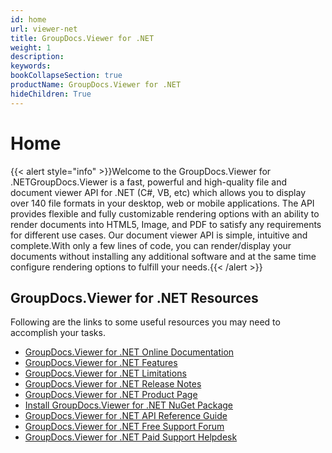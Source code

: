 ```yaml
---
id: home
url: viewer-net
title: GroupDocs.Viewer for .NET
weight: 1
description: 
keywords: 
bookCollapseSection: true
productName: GroupDocs.Viewer for .NET
hideChildren: True
---
```

#  Home 

{{< alert style="info" >}}Welcome to the GroupDocs.Viewer for .NETGroupDocs.Viewer is a fast, powerful and high-quality file and document viewer API for .NET (C#, VB, etc) which allows you to display over 140 file formats in your desktop, web or mobile applications. The API provides flexible and fully customizable rendering options with an ability to render documents into HTML5, Image, and PDF to satisfy any requirements for different use cases. Our document viewer API is simple, intuitive and complete.With only a few lines of code, you can render/display your documents without installing any additional software and at the same time configure rendering options to fulfill your needs.{{< /alert >}}

## GroupDocs.Viewer for .NET Resources

Following are the links to some useful resources you may need to accomplish your tasks.

*   [GroupDocs.Viewer for .NET Online Documentation](https://docs.groupdocs.com/display/viewernet/)
*   [GroupDocs.Viewer for .NET Features](https://docs.groupdocs.com/display/viewernet/Features+Overview)
*   [GroupDocs.Viewer for .NET Limitations](https://docs.groupdocs.com/display/viewernet/Evaluation+Limitations+and+Licensing+of+GroupDocs.Viewer)
*   [GroupDocs.Viewer for .NET Release Notes](https://docs.groupdocs.com/display/viewernet/Release+Notes)
*   [GroupDocs.Viewer for .NET Product Page](https://products.groupdocs.com/viewer/net)
*   [Install GroupDocs.Viewer for .NET NuGet Package](https://www.nuget.org/packages/GroupDocs.Viewer/)
*   [GroupDocs.Viewer for .NET API Reference Guide](https://apireference.groupdocs.com/net/viewer)
*   [GroupDocs.Viewer for .NET Free Support Forum](https://forum.groupdocs.com/c/viewer)
*   [GroupDocs.Viewer for .NET Paid Support Helpdesk](https://helpdesk.groupdocs.com/)
